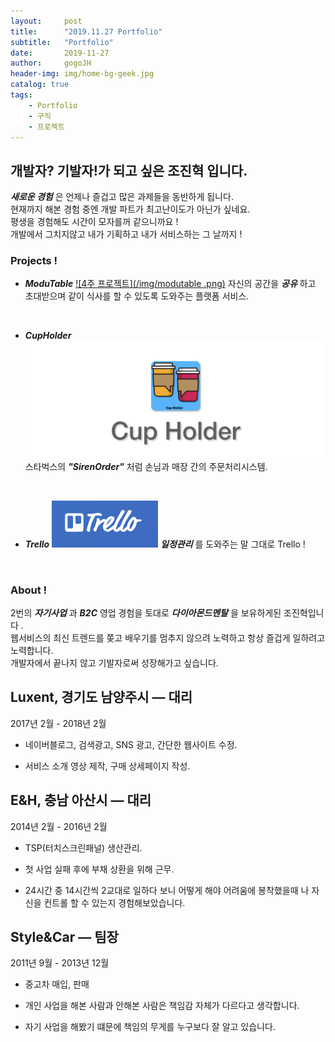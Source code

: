 ```yaml
---
layout:     post
title:      "2019.11.27 Portfolio"
subtitle:   "Portfolio"
date:       2019-11-27
author:     gogoJH
header-img: img/home-bg-geek.jpg
catalog: true
tags:
    - Portfolio
    - 구직
    - 프로젝트
---
```

## 개발자? 기발자!가 되고 싶은 조진혁 입니다.
***새로운 경험*** 은 언제나 즐겁고 많은 과제들을 동반하게 됩니다.<br>
현재까지 해본 경험 중엔 개발 파트가 최고난이도가 아닌가 싶네요.<br> 
평생을 경험해도 시간이 모자를꺼 같으니까요 !<br>
개발에서 그치지않고 내가 기획하고 내가 서비스하는 그 날까지 !

### Projects !

*  ***ModuTable***
	[![4주 프로젝트](/img/modutable .png)](https://gogojh.github.io/2019/06/25/4%EC%A3%BC-%ED%94%84%EB%A1%9C%EC%A0%9D%ED%8A%B8-%EC%86%8C%EA%B0%9C/ "4주 프로젝트 Click!")
	자신의 공간을 ***공유*** 하고 초대받으며 같이 식사를 할 수 있도록 
	도와주는 플랫폼 서비스.
<br>

*  ***CupHolder***
	[![2주 프로젝트](/img/cupholder.png)](https://gogojh.github.io/2019/05/20/2%EC%A3%BC-%ED%94%84%EB%A1%9C%EC%A0%9D%ED%8A%B8-%EC%86%8C%EA%B0%9C/ "2주 프로젝트 Click!")
	스타벅스의 ***"SirenOrder"*** 처럼 손님과 매장 간의 주문처리시스템.
	
	<br>
	
*  ***Trello***
	[![ToyProject](/img/Trello.png)](https://gogojh.github.io/2019/11/25/Trello-%EC%86%8C%EA%B0%9C/ "Trello 프로젝트 Click!")
	***일정관리*** 를 도와주는 말 그대로 Trello !

<br>

### About !

2번의 ***자기사업*** 과 ***B2C*** 영업 경험을 토대로 ***다이아몬드멘탈*** 을
보유하게된 조진혁입니다 .<br>
웹서비스의 최신 트렌드를 쫒고 배우기를 멈추지 않으려 노력하고
항상 즐겁게 일하려고 노력합니다.<br>
개발자에서 끝나지 않고 기발자로써 성장해가고 싶습니다. 


## Luxent, 경기도 남양주시 — 대리

2017년 2월 - 2018년 2월

-   네이버블로그, 검색광고, SNS 광고, 간단한 웹사이트 수정.
    
-   서비스 소개 영상 제작, 구매 상세페이지 작성.
    

## E&H, 충남 아산시 — 대리

2014년 2월 - 2016년 2월

-   TSP(터치스크린패널) 생산관리.
    
-   첫 사업 실패 후에 부채 상환을 위해 근무.
    
-   24시간 중 14시간씩 2교대로 일하다 보니 어떻게 해야 어려움에 봉착했을때 나 자신을 컨트롤 할 수 있는지 경험해보았습니다.
    

## Style&Car — 팀장

2011년 9월 - 2013년 12월

-   중고차 매입, 판매
    
-   개인 사업을 해본 사람과 안해본 사람은 책임감 자체가 다르다고 생각합니다.
    
-   자기 사업을 해봤기 떄문에 책임의 무게를 누구보다 잘 알고 있습니다.
<!--stackedit_data:
eyJoaXN0b3J5IjpbLTg5NjM4MDI3MSwxMjQ5ODY1NjI1LC01Nz
E2OTU3MzYsLTE1NzIyODE5MzksMjA2NzU0NDU1NSwxMjA3Mzgw
MDE5LC0xODg4Mzc0NzI1LC0xMDg3NDYyNjI3LDE3ODU0NTQwMz
UsLTUwMjgzNzQ1Nyw5MjU5NDA4NjQsMTk5MjQzOTk4NF19
-->